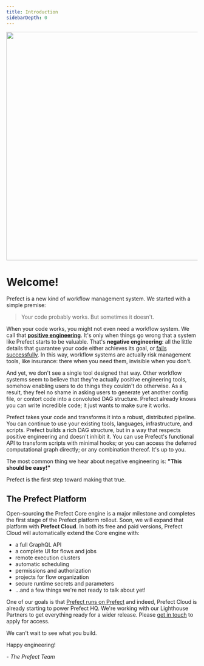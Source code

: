 ```yaml
---
title: Introduction
sidebarDepth: 0
---
```



<div align="center" style="margin-bottom:40px;">
<img src="/assets/wordmark-color-horizontal.svg"  width=600 >
</div>


# Welcome!

Prefect is a new kind of workflow management system. We started with a simple premise:

> Your code probably works. But sometimes it doesn't.

When your code works, you might not even need a workflow system. We call that  [**positive engineering**](https://medium.com/the-prefect-blog/positive-and-negative-data-engineering-a02cb497583d). It's only when things go wrong that a system like Prefect starts to be valuable. That's **negative engineering**: all the little details that guarantee your code either achieves its goal, or [fails successfully](https://www.youtube.com/watch?v=TlawR_gi8-Y). In this way, workflow systems are actually risk management tools, like insurance: there when you need them, invisible when you don't.

And yet, we don't see a single tool designed that way. Other workflow systems seem to believe that they're actually positive engineering tools, somehow enabling users to do things they couldn't do otherwise. As a result, they feel no shame in asking users to generate yet another config file, or contort code into a convoluted DAG structure. Prefect already knows you can write incredible code; it just wants to make sure it works.

Prefect takes your code and transforms it into a robust, distributed pipeline. You can continue to use your existing tools, languages, infrastructure, and scripts. Prefect builds a rich DAG structure, but in a way that respects positive engineering and doesn't inhibit it. You can use Prefect's functional API to transform scripts with minimal hooks; or you can access the deferred computational graph directly; or any combination thereof. It's up to you.

The most common thing we hear about negative engineering is: **"This should be easy!"**

Prefect is the first step toward making that true.


## The Prefect Platform

Open-sourcing the Prefect Core engine is a major milestone and completes the first stage of the Prefect platform rollout. Soon, we will expand that platform with **Prefect Cloud**. In both its free and paid versions, Prefect Cloud will automatically extend the Core engine with:

- a full GraphQL API
- a complete UI for flows and jobs
- remote execution clusters
- automatic scheduling
- permissions and authorization
- projects for flow organization
- secure runtime secrets and parameters
- ...and a few things we're not ready to talk about yet!

One of our goals is that [Prefect runs on Prefect](https://medium.com/the-prefect-blog/prefect-runs-on-prefect-3e6df553c3a4) and indeed, Prefect Cloud is already starting to power Prefect HQ. We're working with our Lighthouse Partners to get everything ready for a wider release. Please [get in touch](mailto:hello@prefect.io) to apply for access.

We can't wait to see what you build.

Happy engineering!

*- The Prefect Team*
